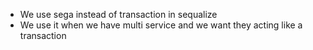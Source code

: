 - We use sega instead of transaction in sequalize
- We use it when we have multi service and we want they acting like a transaction
